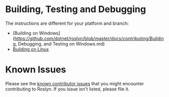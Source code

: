 # Building, Testing and Debugging
The instructions are different for your platform and branch:

- [Building on Windows](https://github.com/dotnet/roslyn/blob/master/docs/contributing/Building, Debugging, and Testing on Windows.md)
- [Building on Linux](https://github.com/dotnet/roslyn/blob/master/docs/infrastructure/cross-platform.md)

# Known Issues
Please see the [known contributor issues](https://github.com/dotnet/roslyn/labels/Contributor%20Pain) that you might encounter contributing to Roslyn. If you issue isn't listed, please file it.
